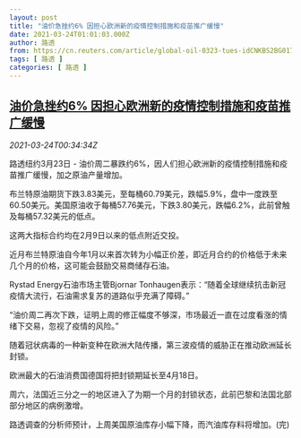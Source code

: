 ```yaml
---
layout: post
title: "油价急挫约6% 因担心欧洲新的疫情控制措施和疫苗推广缓慢"
date: 2021-03-24T01:01:03.000Z
author: 路透
from: https://cn.reuters.com/article/global-oil-0323-tues-idCNKBS2BG017
tags: [ 路透 ]
categories: [ 路透 ]
---
```

<!--1616547663000-->
[油价急挫约6% 因担心欧洲新的疫情控制措施和疫苗推广缓慢](https://cn.reuters.com/article/global-oil-0323-tues-idCNKBS2BG017)
------

<div>
<div><i>2021-03-24T00:34:34Z</i></div><p>路透纽约3月23日 - 油价周二暴跌约6%，因人们担心欧洲新的疫情控制措施和疫苗推广缓慢，加之原油产量增加。</p><p>布兰特原油期货下跌3.83美元，至每桶60.79美元，跌幅5.9%，盘中一度跌至60.50美元。美国原油收于每桶57.76美元，下跌3.80美元，跌幅6.2%，此前曾触及每桶57.32美元的低点。</p><p>这两大指标合约均在2月9日以来的低点附近交投。</p><p>近月布兰特原油自今年1月以来首次转为小幅正价差，即近月合约的价格低于未来几个月的价格，这可能会鼓励交易商储存石油。</p><p>Rystad Energy石油市场主管Bjornar Tonhaugen表示：“随着全球继续抗击新冠疫情大流行，石油需求复苏的道路似乎充满了障碍。”</p><p>“油价周二再次下跌，证明上周的修正幅度不够深，市场最近一直在过度看涨的情绪下交易，忽视了疫情的风险。”</p><p>随着冠状病毒的一种新变种在欧洲大陆传播，第三波疫情的威胁正在推动欧洲延长封锁。</p><p>欧洲最大的石油消费国德国将把封锁期延长至4月18日。</p><p>周六，法国近三分之一的地区进入了为期一个月的封锁状态，此前巴黎和法国北部部分地区的病例激增。</p><p>路透调查的分析师预计，上周美国原油库存小幅下降，而汽油库存料将增加。(完)</p>
</div>

